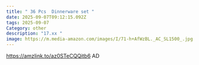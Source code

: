 ```yaml
---
title: " 36 Pcs  Dinnerware set "
date: 2025-09-07T09:12:15.092Z
tags: 2025-09-07
Category: other
description: "17.xx "
image: https://m.media-amazon.com/images/I/71-h+AfWzBL._AC_SL1500_.jpg
---
```

https://amzlink.to/az0STeCQQitb6
AD